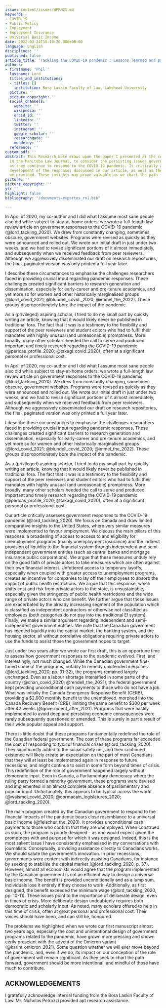 ```yaml
---
issue: content/issues/WPRN21.md
keywords:
- COVID-19
- Public Policy
- Employment
- Employment Insurance
- Universal Basic Income
date: 2022-03-24T15:10:20.000+00:00
language: English
disciplines: ''
published: false
article_title: 'Tackling the COVID-19 pandemic : Lessons learned and paths forward'
authors:
- firstname: 'Phil '
  lastname: Lord
  titles_and_institutions:
  - titles: []
    institution: Bora Laskin Faculty of Law, Lakehead University
  picture: ''
  picture_copyright: ''
  social_channels:
    website: ''
    wikipedia: ''
    orcid_id: ''
    linkedin: ''
    twitter: ''
    instagram: ''
    google_scholar: ''
    researchgate: ''
    mendeley: ''
  reference: ''
custom_pdf: ''
abstract: This Research Note draws upon the paper I presented at the conference, published
  in the Manitoba Law Journal, to consider the persisting issues governments face
  as they continue to respond to the COVID-19 pandemic. It critically assesses the
  development of the responses discussed in our article, as well as the recommendations
  we provided. These insights may prove valuable as we chart the path forward.
picture: ''
picture_copyright: ''
yt: ''
highlight: false
bibliography: "/documents-exportes_rn1.bib"

---
```

In April of 2020, my co-author and I did what I assume most sane people also did while subject to stay-at-home orders: we wrote a full-length law review article on government responses to the COVID-19 pandemic (@lord_tackling_2020). We drew from constantly changing, sometimes obscure, government websites. Programs were revised as quickly as they were announced and rolled out. We wrote our initial draft in just under two weeks, and we had to revise significant portions of it almost immediately, and subsequently when we received feedback from peer reviewers. Although we aggressively disseminated our draft on research repositories, the final, paginated version was only printed a full year later.

I describe these circumstances to emphasise the challenges researchers faced in providing crucial input regarding pandemic responses. These challenges created significant barriers to research generation and dissemination, especially for early-career and pre-tenure academics, and yet more so for women and other historically marginalised groups (@lord_covid_2021; @blundell_covid._2020; @immel_the_2022). These groups disproportionately bore the impact of the pandemic.

As a (privileged) aspiring scholar, I tried to do my small part by quickly writing an article, knowing that it would likely never be published in traditional fora. The fact that it was is a testimony to the flexibility and support of the peer reviewers and student editors who had to fulfil their mandates with highly unusual (and unreasonable) promptness. More broadly, many other scholars heeded the call to serve and produced important and timely research regarding the COVID-19 pandemic (@pericas_profile_2020; @takagi_covid_2020), often at a significant personal or professional cost.

In April of 2020, my co-author and I did what I assume most sane people also did while subject to stay-at-home orders: we wrote a full-length law review article on government responses to the COVID-19 pandemic (@lord_tackling_2020). We drew from constantly changing, sometimes obscure, government websites. Programs were revised as quickly as they were announced and rolled out. We wrote our initial draft in just under two weeks, and we had to revise significant portions of it almost immediately, and subsequently when we received feedback from peer reviewers. Although we aggressively disseminated our draft on research repositories, the final, paginated version was only printed a full year later.

I describe these circumstances to emphasise the challenges researchers faced in providing crucial input regarding pandemic responses. These challenges created significant barriers to research generation and dissemination, especially for early-career and pre-tenure academics, and yet more so for women and other historically marginalised groups (@lord_covid_2021; @blundell_covid_2020; @immel_the_2022). These groups disproportionately bore the impact of the pandemic.

As a (privileged) aspiring scholar, I tried to do my small part by quickly writing an article, knowing that it would likely never be published in traditional fora. The fact that it was is a testimony to the flexibility and support of the peer reviewers and student editors who had to fulfil their mandates with highly unusual (and unreasonable) promptness. More broadly, many other scholars heeded the call to serve and produced important and timely research regarding the COVID-19 pandemic (@pericas_profile_2020; @takagi_covid_2020), often at a significant personal or professional cost.

Our article critically assesses government responses to the COVID-19 pandemic (@lord_tackling_2020). We focus on Canada and draw limited comparative insights to the United States, where very similar measures were implemented to favour employment. We discuss the main pillars of this response: a broadening of access to access to and eligibility for unemployment programs (mainly unemployment insurance) and the indirect provision of liquidity to the financial system through independent and semi-independent government entities (such as central banks and mortgage insurance public corporations). We argue that these measures unduly rely on the good faith of private actors to take measures which are often against their own financial interest. Unfettered access to temporary layoffs, especially when coupled with greater access to unemployment programs, creates an incentive for companies to lay off their employees to absorb the impact of public health restrictions. We argue that this response, which shifts cost and risk from private actors to the state, is unsustainable, especially given the stringency of public health restrictions and the wide range of private actors who can benefit. We further argue that these issues are exacerbated by the already increasing segment of the population which is classified as independent contractors or otherwise not classified as employees (both categories do not pay into the traditional EI system). Finally, we make a similar argument regarding independent and semi-independent government entities. We note that the Canadian government has injected liquidity into the capital market, the banking system, and the housing sector, all without correlative obligations requiring private actors to use the funds to assist those the government hopes to target.

 Just under two years after we wrote our first draft, this is an opportune time to assess how government responses to the pandemic evolved. First, and interestingly, not much changed. While the Canadian government fine-tuned some of the programs, notably to remedy unintended inequities (@lord_tackling_2020, pp. 31-32), the programs remained largely unchanged. Even as a labour shortage intensified in some parts of the country (@chan_covid_2020; @rendell_the_2021), the federal government kept providing unconditional cash payments to those who do not have a job. What was initially the Canada Emergency Response Benefit (CERB), providing a $2,000 monthly benefit to the unemployed, morphed into the Canada Recovery Benefit (CRB), limiting the same benefit to $300 per week after 42 weeks (@government_after_2021). Programs that were hastily implemented to avoid deep and persisting economic consequences were rarely subsequently questioned or amended. This is surely in part a result of their wide popular appeal and support.

There is little doubt that these programs fundamentally redefined the role of the Canadian federal government. The cost of these programs far exceeded the cost of responding to _typical_ financial crises (@lord_tackling_2020). They significantly added to the social safety net, and their continued existence will likely create an expectation on the part of most Canadians that they will at least be implemented again in response to future recessions, and might continue to exist in some form beyond times of crisis. This redefinition of the role of government happened largely without democratic input. Even in Canada, a Parliamentary democracy where the ruling party formed a minority government, these programs were devised and implemented in an almost complete absence of parliamentary and popular input. Unfortunately, this appears to be typical across the world (@waismel_covid_2020; @cormacain_legislatures_2020; @lord_tackling_2020).

The main program created by the Canadian government to respond to the financial impacts of the pandemic bears close resemblance to a universal basic income (@fleischer_the_2020). It provides unconditional cash payments to those who confirm that they are unemployed. When construed as such, the program is poorly designed – as one would expect given the promptness with and purpose for which it was designed. Indeed, this is the most salient issue I have consistently emphasised in my conversations with journalists. Conceptually, providing assistance directly to Canadians works. We should salute the government’s innovation. In prior recessions, governments were content with indirectly assisting Canadians, for instance by seeking to stabilise the capital market (@lord_tackling_2020, p. 37). However, almost all economists would agree that the program implemented by the Canadian government is not an efficient way to design a universal basic income. The benefit is provided unconditionally and as a lump sum. Individuals lose it entirely if they choose to work. Additionally, as first designed, the benefit exceeded the minimum wage (@lord_tackling_2020, pp. 10-11). These issues point to the importance of deliberate design, even in times of crisis. More deliberate design undoubtedly requires both democratic and scholarly input. As noted, many scholars offered to help in this time of crisis, often at great personal and professional cost. Their voices should have been, and can still be, honoured.

The problems we highlighted when we wrote our first manuscript almost two years ago, especially the cost and unintentional design of government programs related to the pandemic, have grown more pressing and shown eerily prescient with the advent of the Omicron variant (@karim_omicron_2021). Some question whether we will ever move beyond the pandemic, and, even if we do, its impact on our conception of the role of government will remain significant. As they seek to chart the path forward, government should be more intentional, and mindful of those have much to contribute.

## ACKNOWLEDGEMENTS

I gratefully acknowledge internal funding from the Bora Laskin Faculty of Law. Mr. Nicholas Petrozzi provided apt research assistance.